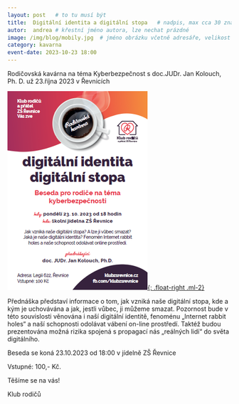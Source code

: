 ```yaml
---
layout: post   # to tu musí být
title:  Digitální identita a digitální stopa   # nadpis, max cca 30 znaků (vyzkoušet)
autor:  andrea # křestní jméno autora, lze nechat prázdné
image: /img/blog/mobily.jpg  # jméno obrázku včetně adresáře, velikost 900x600
category: kavarna
event-date: 2023-10-23 18:00
---
```

Rodičovská kavárna na téma Kyberbezpečnost s doc.JUDr. Jan Kolouch, Ph. D. už 23.října 2023 v Řevnicích

<!--vice-->

[![](/img/kavarny/digideti.png){: .float-right .ml-2}](/docs/kavarny/digideti.pdf)

Přednáška představí informace o tom, jak vzniká naše digitální stopa, kde a kým je uchovávána a jak, jestli vůbec, ji můžeme smazat. Pozornost bude v této souvislosti věnována i naší digitální identitě, fenoménu „Internet rabbit holes“ a naší schopnosti odolávat vábení on-line prostředí. Taktéž budou prezentována možná rizika spojená s propagací nás „reálných lidí“ do světa digitálního.

Beseda se koná 23.10.2023 od 18:00 v jídelně ZŠ Řevnice

Vstupné: 100,- Kč.

Těšíme se na vás! 

Klub rodičů

<!--quote-->
